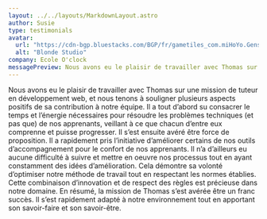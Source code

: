 ```yaml
---
layout: ../../layouts/MarkdownLayout.astro
author: Susie
type: testimonials
avatar:
  url: "https://cdn-bgp.bluestacks.com/BGP/fr/gametiles_com.miHoYo.GenshinImpact.jpg"
  alt: "Blonde Studio"
company: Ecole O'clock
messagePreview: Nous avons eu le plaisir de travailler avec Thomas sur une mission de tuteur en développement web, e...
---
```


Nous avons eu le plaisir de travailler avec Thomas sur une mission de tuteur en développement web, et nous tenons à souligner plusieurs aspects positifs de sa contribution à notre équipe. Il a tout d’abord su consacrer le temps et l’énergie nécessaires pour résoudre les problèmes techniques (et pas que) de nos apprenants, veillant à ce que chacun d’entre eux comprenne et puisse progresser. Il s’est ensuite avéré être force de proposition. Il a rapidement pris l’initiative d’améliorer certains de nos outils d’accompagnement pour le confort de nos apprenants. Il n’a d’ailleurs eu aucune difficulté à suivre et mettre en oeuvre nos processus tout en ayant constamment des idées d’amélioration. Cela démontre sa volonté d’optimiser notre méthode de travail tout en respectant les normes établies. Cette combinaison d’innovation et de respect des règles est précieuse dans notre domaine. En résumé, la mission de Thomas s’est avérée être un franc succès. Il s’est rapidement adapté à notre environnement tout en apportant son savoir-faire et son savoir-être.